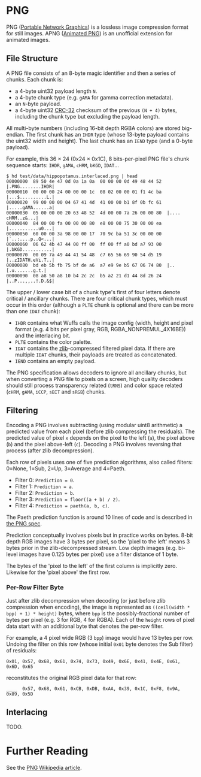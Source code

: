 # PNG

PNG ([Portable Network Graphics](https://www.w3.org/TR/PNG/)) is a lossless
image compression format for still images. APNG ([Animated
PNG](https://wiki.mozilla.org/APNG_Specification)) is an unofficial extension
for animated images.


## File Structure

A PNG file consists of an 8-byte magic identifier and then a series of chunks.
Each chunk is:

  - a 4-byte uint32 payload length `N`.
  - a 4-byte chunk type (e.g. `gAMA` for gamma correction metadata).
  - an `N`-byte payload.
  - a 4-byte uint32 [CRC-32](../crc32/README.md) checksum of the previous `(N +
	4)` bytes, including the chunk type but excluding the payload length.

All multi-byte numbers (including 16-bit depth RGBA colors) are stored
big-endian. The first chunk has an `IHDR` type (whose 13-byte payload contains
the uint32 width and height). The last chunk has an `IEND` type (and a 0-byte
payload).

For example, this 36 × 24 (0x24 × 0x1C), 8 bits-per-pixel PNG file's chunk
sequence starts: `IHDR`, `gAMA`, `cHRM`, `bKGD`, `IDAT`...

    $ hd test/data/hippopotamus.interlaced.png | head
    00000000  89 50 4e 47 0d 0a 1a 0a  00 00 00 0d 49 48 44 52  |.PNG........IHDR|
    00000010  00 00 00 24 00 00 00 1c  08 02 00 00 01 f1 4c ba  |...$..........L.|
    00000020  99 00 00 00 04 67 41 4d  41 00 00 b1 8f 0b fc 61  |.....gAMA......a|
    00000030  05 00 00 00 20 63 48 52  4d 00 00 7a 26 00 00 80  |.... cHRM..z&...|
    00000040  84 00 00 fa 00 00 00 80  e8 00 00 75 30 00 00 ea  |...........u0...|
    00000050  60 00 00 3a 98 00 00 17  70 9c ba 51 3c 00 00 00  |`..:....p..Q<...|
    00000060  06 62 4b 47 44 00 ff 00  ff 00 ff a0 bd a7 93 00  |.bKGD...........|
    00000070  00 09 7a 49 44 41 54 48  c7 65 56 69 90 54 d5 19  |..zIDATH.eVi.T..|
    00000080  bd eb 5b fb 75 bf de a6  a7 e9 9e b5 67 06 74 80  |..[.u.......g.t.|
    00000090  08 a8 50 a8 10 b4 2c 2c  b5 a2 21 d1 44 8d 26 24  |..P...,,..!.D.&$|

The upper / lower case bit of a chunk type's first of four letters denote
critical / ancillary chunks. There are four critical chunk types, which must
occur in this order (although a `PLTE` chunk is optional and there can be more
than one `IDAT` chunk):

  - `IHDR` contains what Wuffs calls the image config (width, height and pixel
	format (e.g. 4 bits per pixel gray, RGB, RGBA_NONPREMUL_4X16BE)) and the
	interlacing bit.
  - `PLTE` contains the color palette.
  - `IDAT` contains the [zlib](../zlib/README.md)-compressed filtered pixel
	data. If there are multiple `IDAT` chunks, their payloads are treated as
	concatenated.
  - `IEND` contains an empty payload.

The PNG specification allows decoders to ignore all ancillary chunks, but when
converting a PNG file to pixels on a screen, high quality decoders should still
process transparency related (`tRNS`) and color space related (`cHRM`, `gAMA`,
`iCCP`, `sBIT` and `sRGB`) chunks.


## Filtering

Encoding a PNG involves subtracting (using modular uint8 arithmetic) a
predicted value from each pixel (before zlib compressing the residuals). The
predicted value of pixel `x` depends on the pixel to the left (`a`), the pixel
above (`b`) and the pixel above-left (`c`). Decoding a PNG involves reversing
that process (after zlib decompression).

Each row of pixels uses one of five prediction algorithms, also called filters:
0=None, 1=Sub, 2=Up, 3=Average and 4=Paeth.

  - Filter 0: `Prediction = 0`.
  - Filter 1: `Prediction = a`.
  - Filter 2: `Prediction = b`.
  - Filter 3: `Prediction = floor((a + b) / 2)`.
  - Filter 4: `Prediction = paeth(a, b, c)`.

The Paeth prediction function is around 10 lines of code and is described in
[the PNG spec](https://www.w3.org/TR/PNG/#9Filter-type-4-Paeth).

Prediction conceptually involves pixels but in practice works on bytes. 8-bit
depth RGB images have 3 bytes per pixel, so the 'pixel to the left' means 3
bytes prior in the zlib-decompressed stream. Low depth images (e.g. bi-level
images have 0.125 bytes per pixel) use a filter distance of 1 byte.

The bytes of the 'pixel to the left' of the first column is implicitly zero.
Likewise for the 'pixel above' the first row.


### Per-Row Filter Byte

Just after zlib decompression when decoding (or just before zlib compression
when encoding), the image is represented as `((ceil(width * bpp) + 1) *
height)` bytes, where `bpp` is the possibly-fractional number of bytes per
pixel (e.g. 3 for RGB, 4 for RGBA). Each of the `height` rows of pixel data
start with an additional byte that denotes the per-row filter.

For example, a 4 pixel wide RGB (3 `bpp`) image  would have 13 bytes per row.
Undoing the filter on this row (whose initial `0x01` byte denotes the Sub
filter) of residuals:

    0x01, 0x57, 0x68, 0x61, 0x74, 0x73, 0x49, 0x6E, 0x41, 0x4E, 0x61, 0x6D, 0x65

reconstitutes the original RGB pixel data for that row:

    ____  0x57, 0x68, 0x61, 0xCB, 0xDB, 0xAA, 0x39, 0x1C, 0xF8, 0x9A, 0x89, 0x5D


## Interlacing

TODO.


# Further Reading

See the [PNG Wikipedia
article](https://en.wikipedia.org/wiki/Portable_Network_Graphics).
